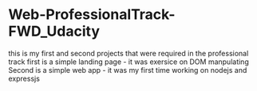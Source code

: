 # Web-ProfessionalTrack-FWD_Udacity
this is my first and second projects that were required in the professional track 
first is a simple landing page - it was exersice on DOM manpulating 
Second is a simple web app - it was my first time working on nodejs and expressjs
